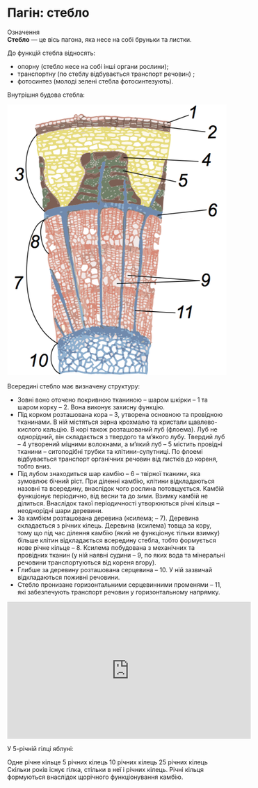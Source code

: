 # Пагiн: стебло

<div class="eoz-wrap">
<span class="eoz">Означення</span>
<div class="eoz-text">
<b>Стебло</b> — це вiсь пагона, яка несе на собi бруньки та листки. 
</div>
</div>

До функцiй стебла вiдносять:
* опорну (стебло несе на собi iншi органи рослини);
* транспортну (по стеблу вiдбувається транспорт речовин) ; 
* фотосинтез (молодi зеленi стебла фотосинтезують).

Внутрiшня будова стебла:

<div align="center">
<img src="vnutr.png" alt="Внутрiшня будова стебла"/>
</div>

Всерединi стебло має визначену структуру:

* Зовнi воно оточено покривною тканиною – <span class="p1">шаром шкiрки</span> – 1 та
<span class="p1">шаром корку</span> – 2. Вона виконує захисну функцiю.
* Пiд корком розташована <span class="p1">кора</span> – 3, утворена основною та провiдною тканинами. В нiй мiстяться зерна крохмалю та кристали щавлево-кислого кальцiю. В корi також розташований луб (флоема). Луб не однорiдний, вiн складається з твердого та м’якого лубу. <span class="p1">Твердий луб</span> – 4 утворений мiцними волокнами, а <span class="p1">м’який луб</span> – 5 мiстить <span class="p1">провiднi тканини</span> – ситоподiбнi трубки та клiтини-супутницi. По флоемi вiдбувається транспорт органiчних речовин вiд листкiв до кореня, тобто вниз.
* Пiд лубом знаходиться <span class="p1">шар камбiю</span> – 6 – твiрної тканини, яка зумовлює бiчний рiст. При дiленнi камбiю, клiтини вiдкладаються назовнi та всередину, внаслiдок чого рослина потовщується. Камбiй функцiонує перiодично, вiд весни та до зими. Взимку камбiй не дiлиться. Внаслiдок такої перiодичностi утворюються рiчнi кiльця – неоднорiднi шари деревини.
* За камбiєм розташована <span class="p1">деревина</span> (ксилема; – 7). Деревина складається з рiчних кiлець. Деревина (ксилема) товща за кору, тому що пiд час дiлення камбiю (який не функцiонує тiльки взимку) бiльше клiтин вiдкладається всередину стебла, тобто формується нове <span class="p1">рiчне кiльце</span> – 8. Ксилема побудована з механiчних та провiдних тканин (у нiй наявнi <span class="p1">судини</span> – 9, по яких вода та мiнеральнi речовини транспортуються вiд кореня вгору).
* Глибше за деревину розташована <span class="p1">серцевина</span> – 10. У нiй зазвичай вiдкладаються поживнi речовини.
* Стебло пронизане горизонтальними <span class="p1">серцевинними променями</span> – 11, якi забезпечують транспорт речовин у горизонтальному напрямку.

<div class="fluidMedia">
<iframe align="center" width="560" height="315" src="https://www.youtube.com/embed/XRaYYU2-qzM" frameborder="0" allowfullscreen></iframe>
</div>
<div class="popup">
</div> 

<quiz correctLabel="correct" incorrectLabel="incorrect" checkLabel="check"> 
    <question text="">
        <p>У 5-річній гілці яблуні:</p>
        <answer>Одне річне кільце</answer>
        <answer correct>5 річних кілець</answer>
        <answer>10 річних кілець</answer>
        <answer>25 річних кілець</answer>
    <explanation>
    Скільки років існує гілка, стільки в неї і річних кілець. Річні кільця формуються внаслідок щорічного функціонування камбію.
    </explanation>
    </question>
</quiz>
   
